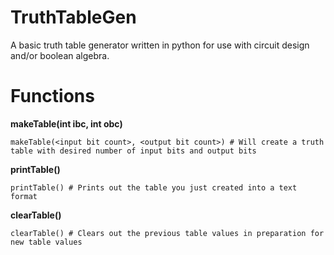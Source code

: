 # TruthTableGen
A basic truth table generator written in python for use with circuit design and/or boolean algebra.

# Functions

<b>makeTable(int ibc, int obc)</b>

```makeTable(<input bit count>, <output bit count>) # Will create a truth table with desired number of input bits and output bits```

<b>printTable()</b>

```printTable() # Prints out the table you just created into a text format```

<b>clearTable()</b>

```clearTable() # Clears out the previous table values in preparation for new table values```
